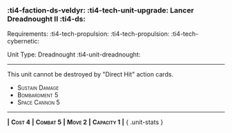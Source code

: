 ### :ti4-faction-ds-veldyr: :ti4-tech-unit-upgrade: **Lancer Dreadnought II** :ti4-ds:

Requirements: :ti4-tech-propulsion: :ti4-tech-propulsion: :ti4-tech-cybernetic:

Unit Type: Dreadnought :ti4-unit-dreadnought:

---

This unit cannot be destroyed by "Direct Hit" action cards.

* <span style="font-variant:small-caps;">Sustain Damage</span> 
* <span style="font-variant:small-caps;">Bombardment 5</span> 
* <span style="font-variant:small-caps;">Space Cannon 5</span> 

---

__|__ <span style="font-variant:small-caps;white-space: nowrap;">**Cost 4**</span> __|__ <span style="font-variant:small-caps;white-space: nowrap;">**Combat 5**</span> __|__ <span style="font-variant:small-caps;white-space: nowrap;">**Move 2**</span> __|__ <span style="font-variant:small-caps;white-space: nowrap;">**Capacity 1**</span> __|__
{ .unit-stats }
